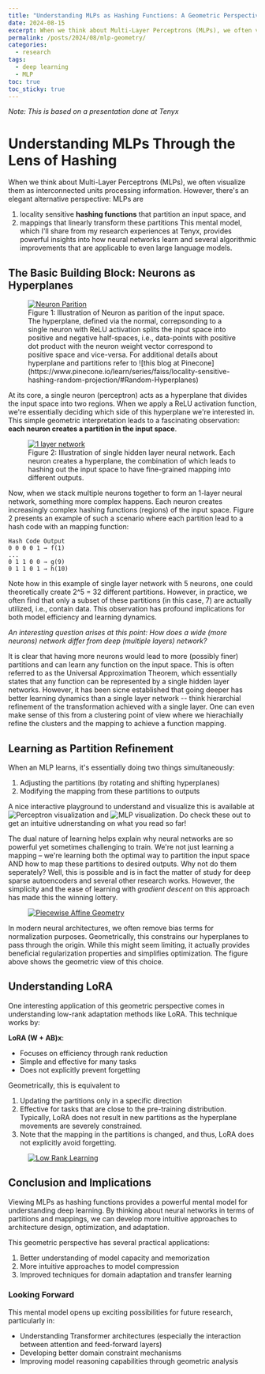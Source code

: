 ```yaml
---
title: "Understanding MLPs as Hashing Functions: A Geometric Perspective"
date: 2024-08-15
excerpt: When we think about Multi-Layer Perceptrons (MLPs), we often visualize them as interconnected neurons processing information. However, there's an elegant alternative perspective - viewing MLPs as hashing functions that partition input space and mapping functions on these partitions.
permalink: /posts/2024/08/mlp-geometry/
categories:
  - research
tags:
  - deep learning
  - MLP
toc: true
toc_sticky: true
---
```

_Note: This is based on a presentation done at Tenyx_

# Understanding MLPs Through the Lens of Hashing

When we think about Multi-Layer Perceptrons (MLPs), we often visualize them as interconnected units processing information. However, there's an elegant alternative perspective: MLPs are 
1. locality sensitive **hashing functions** that partition an input space, and 
2. mappings that linearly transform these partitions 
This mental model, which I'll share from my research experiences at Tenyx, provides powerful insights into how neural networks learn and several algorithmic improvements that are applicable to even large language models. 

## The Basic Building Block: Neurons as Hyperplanes
<figure>
	<a href="/images/mlp_partitions/neuron_plane.webp"><img src="/images/mlp_partitions/neuron_plane.webp" alt="Neuron Parition"/></a>
	<figcaption> Figure 1: Illustration of Neuron as parition of the input space. The hyperplane, defined via the normal, correpsonding to a single neuron with ReLU activation splits the input space into positive and negative half-spaces, i.e., data-points with positive dot product with the neuron weight vector correspond to positive space and vice-versa. For additional details about hyperplane and partitions refer to ![this blog at Pinecone](https://www.pinecone.io/learn/series/faiss/locality-sensitive-hashing-random-projection/#Random-Hyperplanes) </figcaption>
</figure>

At its core, a single neuron (perceptron) acts as a hyperplane that divides the input space into two regions. When we apply a ReLU activation function, we're essentially deciding which side of this hyperplane we're interested in. This simple geometric interpretation leads to a fascinating observation: **each neuron creates a partition in the input space**.

<figure>
	<a href="/images/mlp_partitions/1layer.png"><img src="/images/mlp_partitions/1layer.png" alt="1 layer network"/></a>
	<figcaption> Figure 2: Illustration of single hidden layer neural network. Each neuron creates a hyperplane, the combination of which leads to hashing out the input space to have fine-grained mapping into different outputs.  </figcaption>
</figure>
Now, when we stack multiple neurons together to form an 1-layer neural network, something more complex happens. Each neuron creates increasingly complex hashing functions (regions) of the input space. Figure 2 presents an example of such a scenario where each partition lead to a hash code with an mapping function:

```
Hash Code Output
0 0 0 0 1 → f(1)
...
0 1 1 0 0 → g(9)
0 1 1 0 1 → h(10)
```

Note how in this example of single layer network with 5 neurons, one could theoretically create 2^5 = 32 different partitions. However, in practice, we often find that only a subset of these partitions (in this case, 7) are actually utilized, i.e., contain data. This observation has profound implications for both model efficiency and learning dynamics. 

*An interesting question arises at this point: How does a wide (more neurons) network differ from deep (multiple layers) network?*

It is clear that having more neurons would lead to more (possibly finer) partitions and can learn any function on the input space. This is often referred to as the Universal Approximation Theorem, which essentially states that any function can be represented by a single hidden layer networks. However, it has been sicne established that going deeper has better learning dynamics than a single layer network -- think hierarchial refinement of the transformation achieved with a single layer. One can even make sense of this from a clustering point of view where we hierachially refine the clusters and the mapping to achieve a function mapping.

## Learning as Partition Refinement

When an MLP learns, it's essentially doing two things simultaneously:
1. Adjusting the partitions (by rotating and shifting hyperplanes)
2. Modifying the mapping from these partitions to outputs

A nice interactive playground to understand and visualize this is available at ![Perceptron visualization](https://vinizinho.net/projects/perceptron-viz/) and ![MLP visualization](https://playground.tensorflow.org/#activation=relu&batchSize=10&dataset=circle&regDataset=reg-plane&learningRate=0.03&regularizationRate=0&noise=0&networkShape=1&seed=0.44887&showTestData=false&discretize=false&percTrainData=50&x=true&y=true&xTimesY=false&xSquared=false&ySquared=false&cosX=false&sinX=false&cosY=false&sinY=false&collectStats=false&problem=classification&initZero=false&hideText=false). Do check these out to get an intuitive udnerstanding on what you read so far!

The dual nature of learning helps explain why neural networks are so powerful yet sometimes challenging to train. We're not just learning a mapping – we're learning both the optimal way to partition the input space AND how to map these partitions to desired outputs. Why not do them seperately? Well, this is possible and is in fact the matter of study for deep sparse autoencoders and several other research works. However, the simplicity and the ease of learning with *gradient descent* on this approach has made this the winning lottery.

<figure>
	<a href="/images/llm_geometry/cpa.png"><img src="/images/llm_geometry/cpa.png" alt="Piecewise Affine Geometry"/></a>
</figure>

In modern neural architectures, we often remove bias terms for normalization purposes. Geometrically, this constrains our hyperplanes to pass through the origin. While this might seem limiting, it actually provides beneficial regularization properties and simplifies optimization. The figure above shows the geometric view of this choice.

## Understanding LoRA

One interesting application of this geometric perspective comes in understanding low-rank adaptation methods like LoRA. This technique works by:

**LoRA (W + AB)x**:
- Focuses on efficiency through rank reduction
- Simple and effective for many tasks
- Does not explicitly prevent forgetting

Geometrically, this is equivalent to 
1. Updating the partitions only in a specific direction
2. Effective for tasks that are close to the pre-training distribution. Typically, LoRA does not result in new partitions as the hyperplane movements are severely constrained.
3. Note that the mapping in the partitions is changed, and thus, LoRA does not explicitly avoid forgetting. 

<figure>
	<a href="/images/mlp_partitions/low_rank_learning.png"><img src="/images/mlp_partitions/low_rank_learning.png" alt="Low Rank Learning"/></a>
</figure>

## Conclusion and Implications
Viewing MLPs as hashing functions provides a powerful mental model for understanding deep learning. By thinking about neural networks in terms of partitions and mappings, we can develop more intuitive approaches to architecture design, optimization, and adaptation.

This geometric perspective has several practical applications:
1. Better understanding of model capacity and memorization
2. More intuitive approaches to model compression
3. Improved techniques for domain adaptation and transfer learning

### Looking Forward

This mental model opens up exciting possibilities for future research, particularly in:
- Understanding Transformer architectures (especially the interaction between attention and feed-forward layers)
- Developing better domain constraint mechanisms
- Improving model reasoning capabilities through geometric analysis